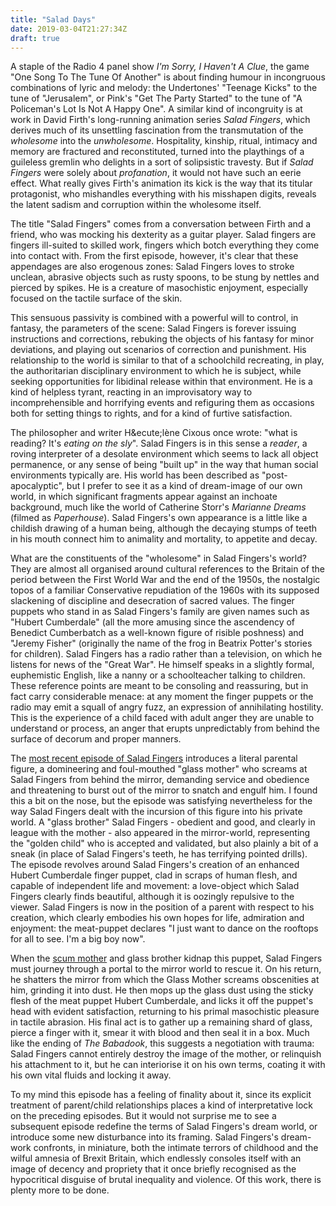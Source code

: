 ```yaml
---
title: "Salad Days"
date: 2019-03-04T21:27:34Z
draft: true
---
```

A staple of the Radio 4 panel show _I'm Sorry, I Haven't A Clue_, the game "One Song To The Tune Of Another" is about finding humour in incongruous combinations of lyric and melody: the Undertones' "Teenage Kicks" to the tune of "Jerusalem", or Pink's "Get The Party Started" to the tune of "A Policeman's Lot Is Not A Happy One". A similar kind of incongruity is at work in David Firth's long-running animation series _Salad Fingers_, which derives much of its unsettling fascination from the transmutation of the _wholesome_ into the _unwholesome_. Hospitality, kinship, ritual, intimacy and memory are fractured and reconstituted, turned into the playthings of a guileless gremlin who delights in a sort of solipsistic travesty. But if _Salad Fingers_ were solely about _profanation_, it would not have such an eerie effect. What really gives Firth's animation its kick is the way that its titular protagonist, who mishandles everything with his misshapen digits, reveals the latent sadism and corruption within the wholesome itself.

The title "Salad Fingers" comes from a conversation between Firth and a friend, who was mocking his dexterity as a guitar player. Salad fingers are fingers ill-suited to skilled work, fingers which botch everything they come into contact with. From the first episode, however, it's clear that these appendages are also erogenous zones: Salad Fingers loves to stroke unclean, abrasive objects such as rusty spoons, to be stung by nettles and pierced by spikes. He is a creature of masochistic enjoyment, especially focused on the tactile surface of the skin.

This sensuous passivity is combined with a powerful will to control, in fantasy, the parameters of the scene: Salad Fingers is forever issuing instructions and corrections, rebuking the objects of his fantasy for minor deviations, and playing out scenarios of correction and punishment. His relationship to the world is similar to that of a schoolchild recreating, in play, the authoritarian disciplinary environment to which he is subject, while seeking opportunities for libidinal release within that environment. He is a kind of helpless tyrant, reacting in an improvisatory way to incomprehensible and horrifying events and refiguring them as occasions both for setting things to rights, and for a kind of furtive satisfaction.

The philosopher and writer H&ecute;l&egrave;ne Cixous once wrote: "what is reading? It's _eating on the sly_". Salad Fingers is in this sense a _reader_, a roving interpreter of a desolate environment which seems to lack all object permanence, or any sense of being "built up" in the way that human social environments typically are. His world has been described as "post-apocalyptic", but I prefer to see it as a kind of dream-image of our own world, in which significant fragments appear against an inchoate background, much like the world of Catherine Storr's _Marianne Dreams_ (filmed as _Paperhouse_). Salad Fingers's own appearance is a little like a childish drawing of a human being, although the decaying stumps of teeth in his mouth connect him to animality and mortality, to appetite and decay.

What are the constituents of the "wholesome" in Salad Fingers's world? They are almost all organised around cultural references to the Britain of the period between the First World War and the end of the 1950s, the nostalgic topos of a familiar Conservative repudiation of the 1960s with its supposed slackening of discipline and desecration of sacred values. The finger puppets who stand in as Salad Fingers's family are given names such as "Hubert Cumberdale" (all the more amusing since the ascendency of Benedict Cumberbatch as a well-known figure of risible poshness) and "Jeremy Fisher" (originally the name of the frog in Beatrix Potter's stories for children). Salad Fingers has a radio rather than a television, on which he listens for news of the "Great War". He himself speaks in a slightly formal, euphemistic English, like a nanny or a schoolteacher talking to children. These reference points are meant to be consoling and reassuring, but in fact carry considerable menace: at any moment the finger puppets or the radio may emit a squall of angry fuzz, an expression of annihilating hostility. This is the experience of a child faced with adult anger they are unable to understand or process, an anger that erupts unpredictably from behind the surface of decorum and proper manners.

The [most recent episode of Salad Fingers](https://www.youtube.com/watch?v=qeE-J-GjAyQ) introduces a literal parental figure, a domineering and foul-mouthed "glass mother" who screams at Salad Fingers from behind the mirror, demanding service and obedience and threatening to burst out of the mirror to snatch and engulf him. I found this a bit on the nose, but the episode was satisfying nevertheless for the way Salad Fingers dealt with the incursion of this figure into his private world. A "glass brother" Salad Fingers - obedient and good, and clearly in league with the mother - also appeared in the mirror-world, representing the "golden child" who is accepted and validated, but also plainly a bit of a sneak (in place of Salad Fingers's teeth, he has terrifying pointed drills). The episode revolves around Salad Fingers's creation of an enhanced Hubert Cumberdale finger puppet, clad in scraps of human flesh, and capable of independent life and movement: a love-object which Salad Fingers clearly finds beautiful, although it is oozingly repulsive to the viewer. Salad Fingers is now in the position of a parent with respect to his creation, which clearly embodies his own hopes for life, admiration and enjoyment: the meat-puppet declares "I just want to dance on the rooftops for all to see. I'm a big boy now".

When the [scum mother](https://www.thecartoonist.co.uk/viz) and glass brother kidnap this puppet, Salad Fingers must journey through a portal to the mirror world to rescue it. On his return, he shatters the mirror from which the Glass Mother screams obscenities at him, grinding it into dust. He then mops up the glass dust using the sticky flesh of the meat puppet Hubert Cumberdale, and licks it off the puppet's head with evident satisfaction, returning to his primal masochistic pleasure in tactile abrasion. His final act is to gather up a remaining shard of glass, pierce a finger with it, smear it with blood and then seal it in a box. Much like the ending of _The Babadook_, this suggests a negotiation with trauma: Salad Fingers cannot entirely destroy the image of the mother, or relinquish his attachment to it, but he can interiorise it on his own terms, coating it with his own vital fluids and locking it away.

To my mind this episode has a feeling of finality about it, since its explicit treatment of parent/child relationships places a kind of interpretative lock on the preceding episodes. But it would not surprise me to see a subsequent episode redefine the terms of Salad Fingers's dream world, or introduce some new disturbance into its framing. Salad Fingers's dream-work confronts, in miniature, both the intimate terrors of childhood and the wilful amnesia of Brexit Britain, which endlessly consoles itself with an image of decency and propriety that it once briefly recognised as the hypocritical disguise of brutal inequality and violence. Of this work, there is plenty more to be done.

